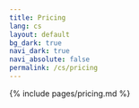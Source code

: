 ```yaml
---
title: Pricing
lang: cs
layout: default
bg_dark: true
navi_dark: true
navi_absolute: false
permalink: /cs/pricing
---
```


{% include pages/pricing.md %} 
